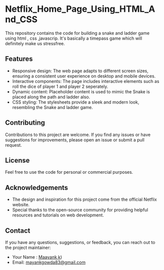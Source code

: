# Netflix_Home_Page_Using_HTML_And_CSS

This repository contains the code for building a snake and ladder game using html , css ,javascrip. It's basically a timepass game which will definitely make us stressfree.


## Features

- Responsive design: The web page adapts to different screen sizes, ensuring a consistent user experience on desktop and mobile devices.
- Interactive components: The page includes interactive elements such as roll the dice of player 1 and player 2 seperately.
- Dynamic content: Placeholder content is used to mimic the Snake is placed along the path and ladder also.
- CSS styling: The stylesheets provide a sleek and modern look, resembling the Snake and ladder game.

## Contributing

Contributions to this project are welcome. If you find any issues or have suggestions for improvements, please open an issue or submit a pull request.

## License

 Feel free to use the code for personal or commercial purposes.

## Acknowledgements

- The design and inspiration for this project come from the official Netflix website.
- Special thanks to the open-source community for providing helpful resources and tutorials on web development.

## Contact

If you have any questions, suggestions, or feedback, you can reach out to the project maintainer:

- Your Name : [Maayank k](https://www.linkedin.com/in/mayank-k-80b417253?lipi=urn%3Ali%3Apage%3Ad_flagship3_profile_view_base_contact_details%3BP85ng939SMORR%2FIxl6cB6g%3D%3D))
- Email: [mayankgowda83@gmail.com](mailto:mayankgowda83@gmail.com)
